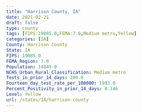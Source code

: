 ```yaml
---
title: "Harrison County, IA"
date: 2021-02-21
draft: false
type: county
tags: [FIPS:19085.0,FEMA:7.0,Medium metro,Yellow]
categories: [IA]
County: Harrison County
State: IA
FIPS: 19085.0
FEMA_Region: 7.0
Population: 14049.0
NCHS_Urban_Rural_Classification: Medium metro
Tests_in_prior_14_days: 280.0
Fourteen_day_test_rate_per_100000: 1993.0
Percent_Positivity_in_prior_14_days: 0.146
Level: Yellow
url: /states/IA/harrison-county
---
```



